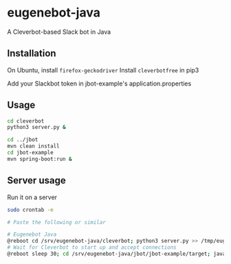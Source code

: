 # eugenebot-java
A Cleverbot-based Slack bot in Java

## Installation

On Ubuntu, install `firefox-geckodriver`
Install `cleverbotfree` in pip3

Add your Slackbot token in jbot-example's application.properties

## Usage
```bash
cd cleverbot
python3 server.py &

cd ../jbot
mvn clean install
cd jbot-example
mvn spring-boot:run &
```

## Server usage

Run it on a server

```bash
sudo crontab -e

# Paste the following or similar

# Eugenebot Java
@reboot cd /srv/eugenebot-java/cleverbot; python3 server.py >> /tmp/eugenebot-cleverbot.log 2>&1
# Wait for Cleverbot to start up and accept connections
@reboot sleep 30; cd /srv/eugenebot-java/jbot/jbot-example/target; java -jar jbot-example-4.1.2-rc.3-SNAPSHOT.jar >> /tmp/eugenebot-jbot.log 2>&1
```
